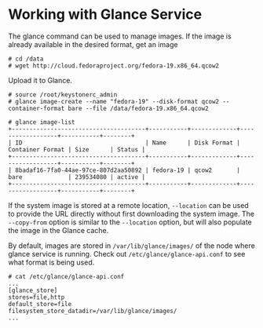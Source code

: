 # Working with Glance Service
The glance command can be used to manage images. If the image is already available in the desired format, get an image
```
# cd /data
# wget http://cloud.fedoraproject.org/fedora-19.x86_64.qcow2
```
Upload it to Glance.
```
# source /root/keystonerc_admin
# glance image-create --name "fedora-19" --disk-format qcow2 --container-format bare --file /data/fedora-19.x86_64.qcow2

# glance image-list
+--------------------------------------+-----------+-------------+------------------+-----------+--------+
| ID                                   | Name      | Disk Format | Container Format | Size      | Status |
+--------------------------------------+-----------+-------------+------------------+-----------+--------+
| 8badaf16-7fa0-44ae-97ce-807d2aa50892 | fedora-19 | qcow2       | bare             | 239534080 | active |
+--------------------------------------+-----------+-------------+------------------+-----------+--------+
```
If the system image is stored at a remote location, ``--location`` can be used to provide the URL directly without first downloading the system image. The ``--copy-from`` option is similar to the ``--location`` option, but will also populate the image in the Glance cache.

By default, images are stored in ``/var/lib/glance/images/`` of the node where glance service is running. Check out ``/etc/glance/glance-api.conf`` to see what format is being used.

```
# cat /etc/glance/glance-api.conf
...
[glance_store]
stores=file,http
default_store=file
filesystem_store_datadir=/var/lib/glance/images/
...
```

